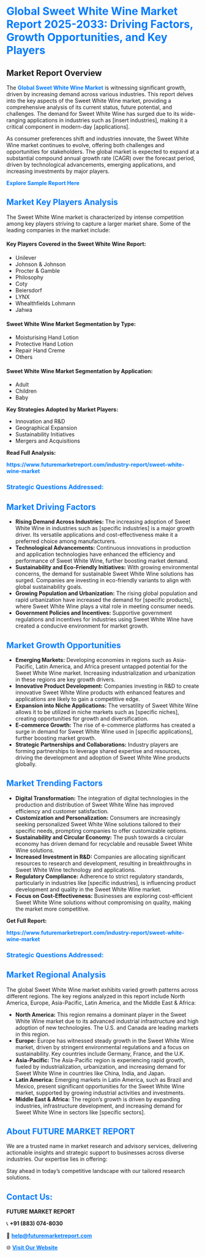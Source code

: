 <h1 style="color: #007BFF;">Global Sweet White Wine Market Report 2025-2033: Driving Factors, Growth Opportunities, and Key Players</h1>

<section id="overview">
<h2>Market Report Overview</h2>
<p>The <a href="https://www.futuremarketreport.com/industry-report/sweet-white-wine-market" style="color: #007BFF; text-decoration: none;"><strong>Global Sweet White Wine Market</strong></a> is witnessing significant growth, driven by increasing demand across various industries. This report delves into the key aspects of the Sweet White Wine market, providing a comprehensive analysis of its current status, future potential, and challenges. The demand for Sweet White Wine has surged due to its wide-ranging applications in industries such as [insert industries], making it a critical component in modern-day [applications].</p>
<p>As consumer preferences shift and industries innovate, the Sweet White Wine market continues to evolve, offering both challenges and opportunities for stakeholders. The global market is expected to expand at a substantial compound annual growth rate (CAGR) over the forecast period, driven by technological advancements, emerging applications, and increasing investments by major players.</p>
</section>

<section id="overview">
<p><a href="https://www.futuremarketreport.com/request-sample/reportId=31904" style="color: #007BFF; text-decoration: none;"><strong>Explore Sample Report Here</strong></a></p>
</section>

<section id="key-players">
<h2 style="color: #007BFF;">Market Key Players Analysis</h2>
<p>The Sweet White Wine market is characterized by intense competition among key players striving to capture a larger market share. Some of the leading companies in the market include:</p>
<h4>Key Players Covered in the Sweet White Wine Report:</h4>
<ul><li>Unilever</li><li>Johnson &amp; Johnson</li><li>Procter &amp; Gamble</li><li>Philosophy</li><li>Coty</li><li>Beiersdorf</li><li>LYNX</li><li>Whealthfields Lohmann</li><li>Jahwa</li></ul>
<h4>Sweet White Wine Market Segmentation by Type:</h4>
<ul><li>Moisturising Hand Lotion</li><li>Protective Hand Lotion</li><li>Repair Hand Creme</li><li>Others</li></ul>

<h4>Sweet White Wine Market Segmentation by Application:</h4>
<ul><li>Adult</li><li>Children</li><li>Baby</li></ul>
<p><strong>Key Strategies Adopted by Market Players:</strong></p>
<ul>
<li>Innovation and R&D</li>
<li>Geographical Expansion</li>
<li>Sustainability Initiatives</li>
<li>Mergers and Acquisitions</li>
</ul>
</section>

<section>
<p><strong>Read Full Analysis: </strong></p><a href="https://www.futuremarketreport.com/industry-report/sweet-white-wine-market" style="color: #007BFF; text-decoration: none;"><strong>https://www.futuremarketreport.com/industry-report/sweet-white-wine-market</strong></a>
<h3 style="color: #007BFF;">Strategic Questions Addressed:</h3>
</section>

<section id="driving-factors">
<h2 style="color: #007BFF;">Market Driving Factors</h2>
<ul>
<li><strong>Rising Demand Across Industries:</strong> The increasing adoption of Sweet White Wine in industries such as [specific industries] is a major growth driver. Its versatile applications and cost-effectiveness make it a preferred choice among manufacturers.</li>
<li><strong>Technological Advancements:</strong> Continuous innovations in production and application technologies have enhanced the efficiency and performance of Sweet White Wine, further boosting market demand.</li>
<li><strong>Sustainability and Eco-Friendly Initiatives:</strong> With growing environmental concerns, the demand for sustainable Sweet White Wine solutions has surged. Companies are investing in eco-friendly variants to align with global sustainability goals.</li>
<li><strong>Growing Population and Urbanization:</strong> The rising global population and rapid urbanization have increased the demand for [specific products], where Sweet White Wine plays a vital role in meeting consumer needs.</li>
<li><strong>Government Policies and Incentives:</strong> Supportive government regulations and incentives for industries using Sweet White Wine have created a conducive environment for market growth.</li>
</ul>
</section>

<section id="growth-opportunities">
<h2 style="color: #007BFF;">Market Growth Opportunities</h2>
<ul>
<li><strong>Emerging Markets:</strong> Developing economies in regions such as Asia-Pacific, Latin America, and Africa present untapped potential for the Sweet White Wine market. Increasing industrialization and urbanization in these regions are key growth drivers.</li>
<li><strong>Innovative Product Development:</strong> Companies investing in R&D to create innovative Sweet White Wine products with enhanced features and applications are likely to gain a competitive edge.</li>
<li><strong>Expansion into Niche Applications:</strong> The versatility of Sweet White Wine allows it to be utilized in niche markets such as [specific niches], creating opportunities for growth and diversification.</li>
<li><strong>E-commerce Growth:</strong> The rise of e-commerce platforms has created a surge in demand for Sweet White Wine used in [specific applications], further boosting market growth.</li>
<li><strong>Strategic Partnerships and Collaborations:</strong> Industry players are forming partnerships to leverage shared expertise and resources, driving the development and adoption of Sweet White Wine products globally.</li>
</ul>
</section>

<section id="trending-factors">
<h2 style="color: #007BFF;">Market Trending Factors</h2>
<ul>
<li><strong>Digital Transformation:</strong> The integration of digital technologies in the production and distribution of Sweet White Wine has improved efficiency and customer satisfaction.</li>
<li><strong>Customization and Personalization:</strong> Consumers are increasingly seeking personalized Sweet White Wine solutions tailored to their specific needs, prompting companies to offer customizable options.</li>
<li><strong>Sustainability and Circular Economy:</strong> The push towards a circular economy has driven demand for recyclable and reusable Sweet White Wine solutions.</li>
<li><strong>Increased Investment in R&D:</strong> Companies are allocating significant resources to research and development, resulting in breakthroughs in Sweet White Wine technology and applications.</li>
<li><strong>Regulatory Compliance:</strong> Adherence to strict regulatory standards, particularly in industries like [specific industries], is influencing product development and quality in the Sweet White Wine market.</li>
<li><strong>Focus on Cost-Effectiveness:</strong> Businesses are exploring cost-efficient Sweet White Wine solutions without compromising on quality, making the market more competitive.</li>
</ul>
</section>

<section>
<p><strong>Get Full Report: </strong></p><a href="https://www.futuremarketreport.com/industry-report/sweet-white-wine-market" style="color: #007BFF; text-decoration: none;"><strong>https://www.futuremarketreport.com/industry-report/sweet-white-wine-market</strong></a>
<h3 style="color: #007BFF;">Strategic Questions Addressed:</h3>
</section>


<section id="regional-analysis">
<h2 style="color: #007BFF;">Market Regional Analysis</h2>
<p>The global Sweet White Wine market exhibits varied growth patterns across different regions. The key regions analyzed in this report include North America, Europe, Asia-Pacific, Latin America, and the Middle East & Africa:</p>
<ul>
<li><strong>North America:</strong> This region remains a dominant player in the Sweet White Wine market due to its advanced industrial infrastructure and high adoption of new technologies. The U.S. and Canada are leading markets in this region.</li>
<li><strong>Europe:</strong> Europe has witnessed steady growth in the Sweet White Wine market, driven by stringent environmental regulations and a focus on sustainability. Key countries include Germany, France, and the U.K.</li>
<li><strong>Asia-Pacific:</strong> The Asia-Pacific region is experiencing rapid growth, fueled by industrialization, urbanization, and increasing demand for Sweet White Wine in countries like China, India, and Japan.</li>
<li><strong>Latin America:</strong> Emerging markets in Latin America, such as Brazil and Mexico, present significant opportunities for the Sweet White Wine market, supported by growing industrial activities and investments.</li>
<li><strong>Middle East & Africa:</strong> The region’s growth is driven by expanding industries, infrastructure development, and increasing demand for Sweet White Wine in sectors like [specific sectors].</li>
</ul>
</section>

<footer>
<h2 style="color: #007BFF;">About FUTURE MARKET REPORT</h2>
<p>We are a trusted name in market research and advisory services, delivering actionable insights and strategic support to businesses across diverse industries. Our expertise lies in offering:</p>

<p>Stay ahead in today’s competitive landscape with our tailored research solutions.</p>

<h2 style="color: #007BFF;">Contact Us:</h2>
<p><strong>FUTURE MARKET REPORT</strong></p>
<p>📞 <strong>+91 (883) 074-8030</strong></p>
<p>📧 <strong><a href="mailto:help@futuremarketreport.com" style="color: #007BFF;">help@futuremarketreport.com</a></strong></p>
<p>🌐 <strong><a href="https://www.futuremarketreport.com/" style="color: #007BFF;">Visit Our Website</a></strong></p>
</footer>